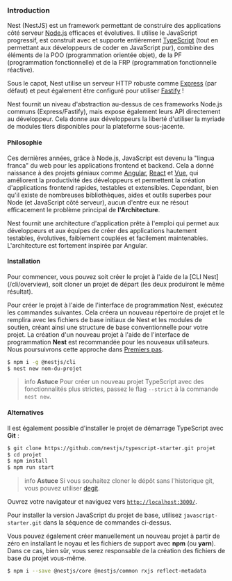 ### Introduction

Nest (NestJS) est un framework permettant de construire des applications côté serveur [Node.js](https://nodejs.org/) efficaces et évolutives. Il utilise le JavaScript progressif, est construit avec et supporte entièrement [TypeScript](http://www.typescriptlang.org/) (tout en permettant aux développeurs de coder en JavaScript pur), combine des éléments de la POO (programmation orientée objet), de la PF (programmation fonctionnelle) et de la FRP (programmation fonctionnelle réactive).

Sous le capot, Nest utilise un serveur HTTP robuste comme [Express](https://expressjs.com/) (par défaut) et peut également être configuré pour utiliser [Fastify](https://github.com/fastify/fastify) !

Nest fournit un niveau d'abstraction au-dessus de ces frameworks Node.js communs (Express/Fastify), mais expose également leurs API directement au développeur. Cela donne aux développeurs la liberté d'utiliser la myriade de modules tiers disponibles pour la plateforme sous-jacente.

#### Philosophie

Ces dernières années, grâce à Node.js, JavaScript est devenu la "lingua franca" du web pour les applications frontend et backend. Cela a donné naissance à des projets géniaux comme [Angular](https://angular.dev/), [React](https://github.com/facebook/react) et [Vue](https://github.com/vuejs/vue), qui améliorent la productivité des développeurs et permettent la création d'applications frontend rapides, testables et extensibles. Cependant, bien qu'il existe de nombreuses bibliothèques, aides et outils superbes pour Node (et JavaScript côté serveur), aucun d'entre eux ne résout efficacement le problème principal de **l'Architecture**.

Nest fournit une architecture d'application prête à l'emploi qui permet aux développeurs et aux équipes de créer des applications hautement testables, évolutives, faiblement couplées et facilement maintenables. L'architecture est fortement inspirée par Angular.

#### Installation

Pour commencer, vous pouvez soit créer le projet à l'aide de la [CLI Nest] (/cli/overview), soit cloner un projet de départ (les deux produiront le même résultat).

Pour créer le projet à l'aide de l'interface de programmation Nest, exécutez les commandes suivantes. Cela créera un nouveau répertoire de projet et le remplira avec les fichiers de base initiaux de Nest et les modules de soutien, créant ainsi une structure de base conventionnelle pour votre projet. La création d'un nouveau projet à l'aide de l'interface de programmation **Nest** est recommandée pour les nouveaux utilisateurs. Nous poursuivrons cette approche dans [Premiers pas](first-steps).

```bash
$ npm i -g @nestjs/cli
$ nest new nom-du-projet
```

> info **Astuce** Pour créer un nouveau projet TypeScript avec des fonctionnalités plus strictes, passez le flag `--strict` à la commande `nest new`.

#### Alternatives

Il est également possible d'installer le projet de démarrage TypeScript avec **Git** :

```bash
$ git clone https://github.com/nestjs/typescript-starter.git projet
$ cd projet
$ npm install
$ npm run start
```

> info **Astuce** Si vous souhaitez cloner le dépôt sans l'historique git, vous pouvez utiliser [degit](https://github.com/Rich-Harris/degit).

Ouvrez votre navigateur et naviguez vers [`http://localhost:3000/`](http://localhost:3000/).

Pour installer la version JavaScript du projet de base, utilisez `javascript-starter.git` dans la séquence de commandes ci-dessus.

Vous pouvez également créer manuellement un nouveau projet à partir de zéro en installant le noyau et les fichiers de support avec **npm** (ou **yarn**). Dans ce cas, bien sûr, vous serez responsable de la création des fichiers de base du projet vous-même.

```bash
$ npm i --save @nestjs/core @nestjs/common rxjs reflect-metadata
```
